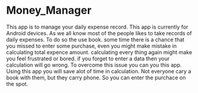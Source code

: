 # Money_Manager




This app is to manage your daily expense record. This app is currently for Android devices.
As we all know most of the people likes to take records of daily expenses. To do so the use book. some time there is a chance that you missed to enter some purchase,
even you might make mistake in calculating total expence amount. calculating every thing again might make you feel frustrated or bored. if you forget to enter a data then
your calculation will go wrong. To overcome this issue you can you this app. Using this app you will save alot of time in calculation. 
Not everyone cary a book with them, but they carry phone. So you can enter the purchace on the spot.

